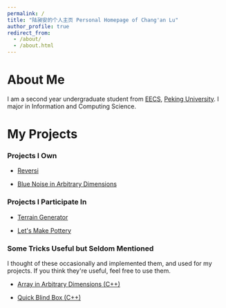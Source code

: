 ```yaml
---
permalink: /
title: "陆昶安的个人主页 Personal Homepage of Chang'an Lu"
author_profile: true
redirect_from: 
  - /about/
  - /about.html
---
```


# About Me

I am a second year undergraduate student from [EECS](https://eecs.pku.edu.cn/), [Peking University](https://pku.edu.cn/). I major in Information and Computing Science.


# My Projects

### Projects I Own

* [Reversi](https://github.com/2300012991Lu/Reversi)

* [Blue Noise in Arbitrary Dimensions](https://github.com/2300012991Lu/Blue-Noise)

### Projects I Participate In

* [Terrain Generator](https://github.com/Decmofofs/Course-Projects-For-Learning-in-PKU/tree/main/Practice-of-Programming-in-C%26C%2B%2B/QTLAB)

* [Let's Make Pottery](https://github.com/2300012991Lu/2024cv-Fall-Pottery/)

### Some Tricks Useful but Seldom Mentioned

I thought of these occasionally and implemented them, and used for my projects. If you think they're useful, feel free to use them.

* [Array in Arbitrary Dimensions (C++)](https://github.com/2300012991Lu/N-dimensional-Array)

* [Quick Blind Box (C++)](https://github.com/2300012991Lu/Blind-Box)


